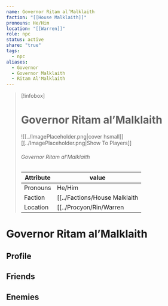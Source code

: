 ```yaml
---
name: Governor Ritam al’Malklaith
faction: "[[House Malklaith]]"
pronouns: He/Him
location: "[[Warren]]"
role: npc
status: active
share: "true"
tags:
  - npc
aliases:
  - Governor
  - Governor Malklaith
  - Ritam Al'Malklaith
---
```



> [!infobox]
> # Governor Ritam al’Malklaith
> ![[../ImagePlaceholder.png|cover hsmall]]
> [[../ImagePlaceholder.png|Show To Players]]
> ###### Governor Ritam al’Malklaith
> Attribute |  value |
> ---|---|
> Pronouns | He/Him
> Faction | [[../Factions/House Malklaith|House Malklaith]]
> Location | [[../Procyon/Rin/Warren|Warren]] |


# Governor Ritam al’Malklaith
## Profile

## Friends

## Enemies


